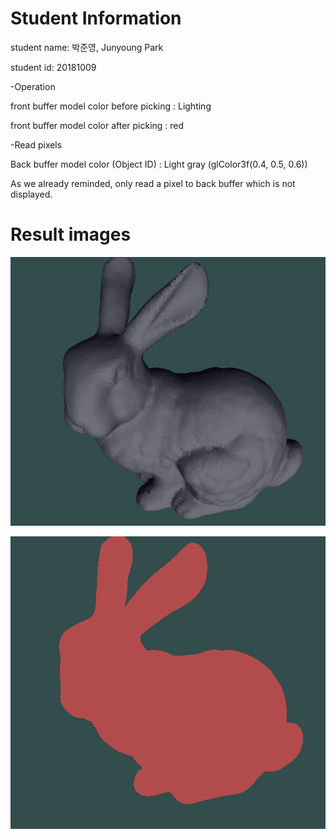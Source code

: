 # Student Information

student name: 박준영, Junyoung Park


student id: 20181009

-Operation

front buffer model color before picking : Lighting

front buffer model color after picking : red

-Read pixels

Back buffer model color (Object ID) : Light gray (glColor3f(0.4, 0.5, 0.6))

As we already reminded, only read a pixel to back buffer which is not displayed.

# Result images
![Alt text](doc/1.PNG)

![Alt text](doc/2.PNG)


